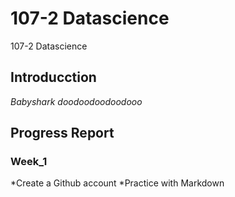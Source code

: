 # 107-2 Datascience
107-2 Datascience

## Introducction
*Babyshark doodoodoodoodooo*

## Progress Report

### Week_1
*Create a Github account
*Practice with Markdown